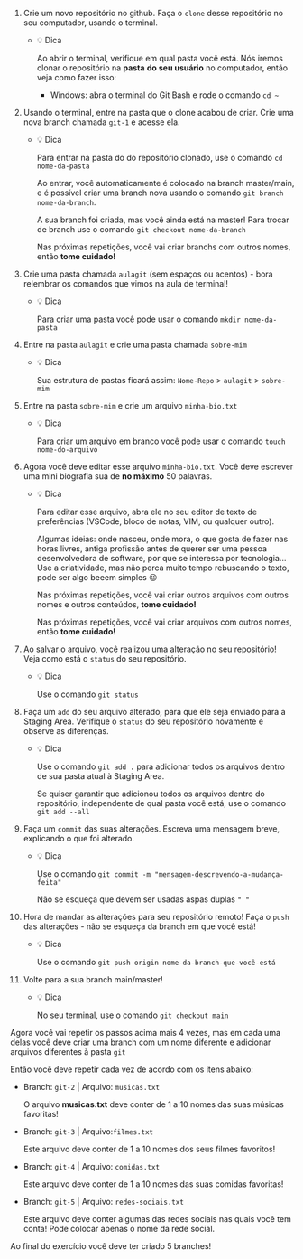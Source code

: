 1. Crie um novo repositório no github. 
Faça o `clone` desse repositório no seu computador, usando o terminal.
    - 💡  Dica
        
        Ao abrir o terminal, verifique em qual pasta você está. Nós iremos clonar o repositório na **pasta** **do seu usuário** no computador, então veja como fazer isso:
        
        - Windows: abra o terminal do Git Bash e rode o comando `cd ~`
     
2. Usando o terminal, entre na pasta que o clone acabou de criar. Crie uma nova branch chamada `git-1` e acesse ela.
    - 💡  Dica
        
        Para entrar na pasta do do repositório clonado, use o comando `cd nome-da-pasta`
        
        Ao entrar, você automaticamente é colocado na branch master/main, e é possível criar uma branch nova usando o comando `git branch nome-da-branch`. 
        
        A sua branch foi criada, mas você ainda está na master! Para trocar de branch use o comando `git checkout nome-da-branch`
        
        Nas próximas repetições, você vai criar branchs com outros nomes, então **tome cuidado!**

3. Crie uma pasta chamada `aulagit` (sem espaços ou acentos) - bora relembrar os comandos que vimos na aula de terminal!
    - 💡  Dica
        
        Para criar uma pasta você pode usar o comando `mkdir nome-da-pasta`

4. Entre na pasta `aulagit` e crie uma pasta chamada `sobre-mim` 
    - 💡  Dica
        
        Sua estrutura de pastas ficará assim: `Nome-Repo`  > `aulagit` > `sobre-mim`

5. Entre na pasta `sobre-mim` e crie um arquivo `minha-bio.txt`
    - 💡  Dica
        
        Para criar um arquivo em branco você pode usar o comando `touch nome-do-arquivo`
      
6. Agora você deve editar esse arquivo `minha-bio.txt`. Você deve escrever uma mini biografia sua de **no máximo** 50 palavras. 
    - 💡  Dica
        
        Para editar esse arquivo, abra ele no seu editor de texto de preferências (VSCode, bloco de notas, VIM, ou qualquer outro).
        
        Algumas ideias: onde nasceu, onde mora, o que gosta de fazer nas horas livres, antiga profissão  antes de querer ser uma pessoa desenvolvedora de software, por que se interessa por tecnologia... Use a criatividade, mas não perca muito tempo rebuscando o texto, pode ser algo beeem simples 😉
        
        Nas próximas repetições, você vai criar outros arquivos com outros nomes e outros conteúdos, **tome cuidado!**
        
        Nas próximas repetições, você vai criar arquivos com outros nomes, então **tome cuidado!**

7. Ao salvar o arquivo, você realizou uma alteração no seu repositório! Veja como está o `status` do seu repositório.
    - 💡  Dica
        
        Use o comando `git status`

8. Faça um `add` do seu arquivo alterado, para que ele seja enviado para a Staging Area. Verifique o `status` do seu repositório novamente e observe as diferenças.
    - 💡  Dica
        
        Use o comando `git add .` para adicionar todos os arquivos dentro de sua pasta atual à Staging Area.
        
        Se quiser garantir que adicionou todos os arquivos dentro do repositório, independente de qual pasta você está, use o comando `git add --all`

9. Faça um `commit` das suas alterações. Escreva uma mensagem breve, explicando o que foi alterado.
    - 💡  Dica
        
        Use o comando `git commit -m "mensagem-descrevendo-a-mudança-feita"`
        
        Não se esqueça que devem ser usadas aspas duplas `" "`
        

10. Hora de mandar as alterações para seu repositório remoto! Faça o `push` das alterações - não se esqueça da branch em que você está!
    - 💡  Dica
        
        Use o comando `git push origin nome-da-branch-que-você-está`
        

11. Volte para a sua branch main/master!
    - 💡  Dica
        
        No seu terminal, use o comando `git checkout main`
        
    

Agora você vai repetir os passos acima mais 4 vezes, mas em cada uma delas você deve criar uma branch com um nome diferente e  adicionar arquivos diferentes à pasta `git`

Então você deve repetir cada vez de acordo com os itens abaixo:

- Branch: `git-2` | Arquivo: `musicas.txt`
    
    O arquivo **musicas.txt** deve conter de 1 a 10 nomes das suas músicas favoritas!
    
- Branch: `git-3` | Arquivo:`filmes.txt`
    
    Este arquivo deve conter de 1 a 10 nomes dos seus filmes favoritos!
    
- Branch: `git-4` | Arquivo: `comidas.txt`
    
    Este arquivo deve conter de 1 a 10 nomes das suas comidas favoritas!
    
- Branch: `git-5` | Arquivo: `redes-sociais.txt`
    
    Este arquivo deve conter algumas das redes sociais nas quais você tem conta! Pode colocar apenas o nome da rede social.
    

Ao final do exercício você deve ter criado 5 branches!
